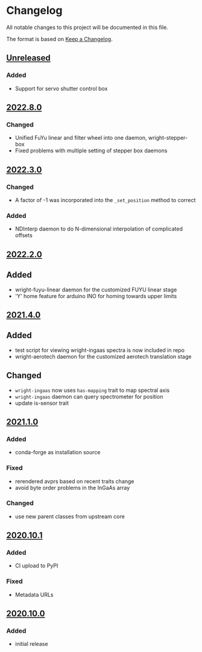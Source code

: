 # Changelog
All notable changes to this project will be documented in this file.

The format is based on [Keep a Changelog](https://keepachangelog.com/).

## [Unreleased]

### Added
- Support for servo shutter control box

## [2022.8.0]

### Changed
- Unified FuYu linear and filter wheel into one daemon, wright-stepper-box
- Fixed problems with multiple setting of stepper box daemons

## [2022.3.0]

### Changed
- A factor of -1 was incorporated into the `_set_position` method to correct

### Added
- NDInterp daemon to do N-dimensional interpolation of complicated offsets

## [2022.2.0]

## Added
- wright-fuyu-linear daemon for the customized FUYU linear stage
- 'Y' home feature for arduino INO for homing towards upper limits


## [2021.4.0]

## Added
- test script for viewing wright-ingaas spectra is now included in repo
- wright-aerotech daemon for the customized aerotech translation stage

## Changed
- `wright-ingaas` now uses `has-mapping` trait to map spectral axis
- `wright-ingaas` daemon can query spectrometer for position
- update is-sensor trait

## [2021.1.0]

### Added
- conda-forge as installation source

### Fixed
- rerendered avprs based on recent traits change
- avoid byte order problems in the InGaAs array

### Changed
- use new parent classes from upstream core

## [2020.10.1]

### Added
- CI upload to PyPI

### Fixed
- Metadata URLs

## [2020.10.0]

### Added
- initial release

[Unreleased]: https://github.com/wright-group/yaqd-wright/compare/v2022.8.0...HEAD
[2022.8.0]: https://github.com/wright-group/yaqd-wright/compare/v2022.3.0...v2022.8.0
[2022.3.0]: https://github.com/wright-group/yaqd-wright/compare/v2022.2.0...v2022.3.0
[2022.2.0]: https://github.com/wright-group/yaqd-wright/compare/v2021.4.0...v2022.2.0
[2021.4.0]: https://github.com/wright-group/yaqd-wright/compare/v2021.1.0...v2021.4.0
[2021.1.0]: https://github.com/wright-group/yaqd-wright/compare/v2020.10.1...v2021.1.0
[2020.10.1]: https://github.com/wright-group/yaqd-wright/compare/v2020.10.0...v2020.10.1
[2020.10.0]: https://github.com/wright-group/yaqd-wright/releases/tag/v2020.10.0
